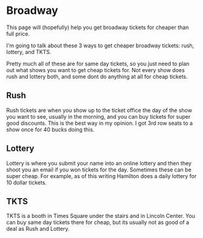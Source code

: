 # Broadway

This page will (hopefully) help you get broadway tickets for cheaper than full price. 

I'm going to talk about these 3 ways to get cheaper broadway tickets: rush, lottery, and TKTS.

Pretty much all of these are for same day tickets, so you just need to plan out what shows you want to get cheap tickets for. Not every show does rush and lottery both, and some dont do anything at all for cheap tickets.

## Rush

Rush tickets are when you show up to the ticket office the day of the show you want to see, usually in the morning, and you can buy tickets for super good discounts. This is the best way in my opinion. I got 3rd row seats to a show once for 40 bucks doing this.

## Lottery

Lottery is where you submit your name into an online lottery and then they shoot you an email if you won tickets for the day. Sometimes these can be super cheap. For example, as of this writing Hamilton does a daily lottery for 10 dollar tickets.

## TKTS

TKTS is a booth in Times Square under the stairs and in Lincoln Center. You can buy same day tickets there for cheap, but its usually not as good of a deal as Rush and Lottery.
